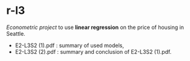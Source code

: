 # r-l3

_Econometric project_ to use __linear regression__ on the price of housing in Seattle.

- E2-L3S2 (1).pdf : summary of used models,
- E2-L3S2 (2).pdf : summary and conclusion of E2-L3S2 (1).pdf.
